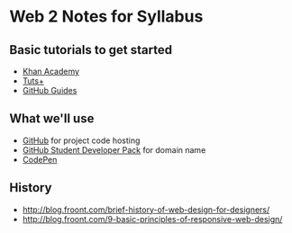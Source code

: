 # Web 2 Notes for Syllabus

## Basic tutorials to get started
- [Khan Academy](https://www.khanacademy.org/computing/computer-programming/html-css)
- [Tuts+](http://webdesign.tutsplus.com/courses/30-days-to-learn-html-css)
- [GitHub Guides](https://guides.github.com/)

## What we'll use
- [GitHub](http://github.com) for project code hosting
- [GitHub Student Developer Pack](https://education.github.com/pack) for domain name
- [CodePen](http://codepen.io)

## History
- http://blog.froont.com/brief-history-of-web-design-for-designers/
- http://blog.froont.com/9-basic-principles-of-responsive-web-design/

